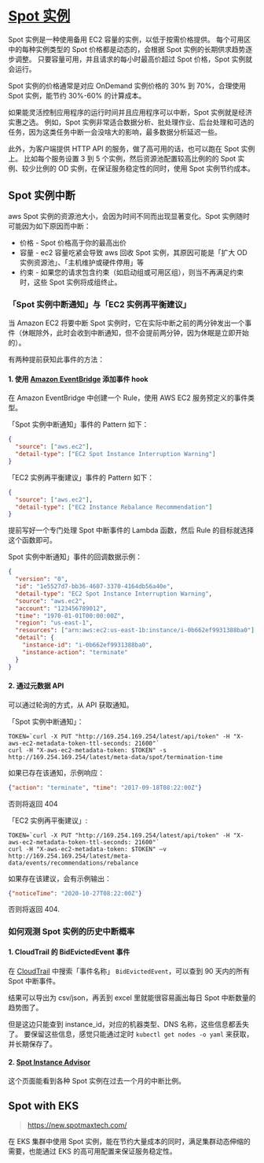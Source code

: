 # [Spot 实例](https://console.aws.amazon.com/ec2spot)

Spot 实例是一种使用备用 EC2 容量的实例，以低于按需价格提供。
每个可用区中的每种实例类型的 Spot 价格都是动态的，会根据 Spot 实例的长期供求趋势逐步调整。
只要容量可用，并且请求的每小时最高价超过 Spot 价格，Spot 实例就会运行。

Spot 实例的价格通常是对应 OnDemand 实例价格的 30% 到 70%，合理使用 Spot 实例，能节约 30%-60% 的计算成本。

如果能灵活控制应用程序的运行时间并且应用程序可以中断，Spot 实例就是经济实惠之选。
例如，Spot 实例非常适合数据分析、批处理作业、后台处理和可选的任务，因为这类任务中断一会没啥大的影响，最多数据分析延迟一些。

此外，为客户端提供 HTTP API 的服务，做了高可用的话，也可以跑在 Spot 实例上。
比如每个服务设置 3 到 5 个实例，然后资源池配置较高比例的的 Spot 实例、较少比例的 OD 实例，在保证服务稳定性的同时，使用 Spot 实例节约成本。


## Spot 实例中断

aws Spot 实例的资源池大小，会因为时间不同而出现显著变化。Spot 实例随时可能因为如下原因而中断：

- 价格 - Spot 价格高于你的最高出价
- 容量 - ec2 容量吃紧会导致 aws 回收 Spot 实例，其原因可能是「扩大 OD 实例资源池」、「主机维护或硬件停用」等
- 约束 - 如果您的请求包含约束（如启动组或可用区组），则当不再满足约束时，这些 Spot 实例将成组终止。


### 「Spot 实例中断通知」与「EC2 实例再平衡建议」

当 Amazon EC2 将要中断 Spot 实例时，它在实际中断之前的两分钟发出一个事件（休眠除外，此时会收到中断通知，但不会提前两分钟，因为休眠是立即开始的）。

有两种提前获知此事件的方法：

#### 1. 使用 [Amazon EventBridge](https://console.aws.amazon.com/events/home) 添加事件 hook

在 Amazon EventBridge 中创建一个 Rule，使用 AWS EC2 服务预定义的事件类型。

「Spot 实例中断通知」事件的 Pattern 如下：

```json
{
  "source": ["aws.ec2"],
  "detail-type": ["EC2 Spot Instance Interruption Warning"]
}
```

「EC2 实例再平衡建议」事件的 Pattern 如下：

```json
{
  "source": ["aws.ec2"],
  "detail-type": ["EC2 Instance Rebalance Recommendation"]
}
```

提前写好一个专门处理 Spot 中断事件的 Lambda 函数，然后 Rule 的目标就选择这个函数即可。

Spot 实例中断通知」事件的回调数据示例：

```json
{
  "version": "0",
  "id": "1e5527d7-bb36-4607-3370-4164db56a40e",
  "detail-type": "EC2 Spot Instance Interruption Warning",
  "source": "aws.ec2",
  "account": "123456789012",
  "time": "1970-01-01T00:00:00Z",
  "region": "us-east-1",
  "resources": ["arn:aws:ec2:us-east-1b:instance/i-0b662ef9931388ba0"],
  "detail": {
    "instance-id": "i-0b662ef9931388ba0",
    "instance-action": "terminate"
  }
}
```

#### 2. 通过元数据 API

可以通过轮询的方式，从 API 获取通知。

「Spot 实例中断通知」：

```
TOKEN=`curl -X PUT "http://169.254.169.254/latest/api/token" -H "X-aws-ec2-metadata-token-ttl-seconds: 21600"`
curl -H "X-aws-ec2-metadata-token: $TOKEN" -s http://169.254.169.254/latest/meta-data/spot/termination-time 
```

如果已存在该通知，示例响应：

```json
{"action": "terminate", "time": "2017-09-18T08:22:00Z"}
```

否则将返回 404


「EC2 实例再平衡建议」:

```
TOKEN=`curl -X PUT "http://169.254.169.254/latest/api/token" -H "X-aws-ec2-metadata-token-ttl-seconds: 21600"`
curl -H "X-aws-ec2-metadata-token: $TOKEN" –v http://169.254.169.254/latest/meta-data/events/recommendations/rebalance
```

如果存在该建议，会有示例输出：

```json
{"noticeTime": "2020-10-27T08:22:00Z"}
```

否则将返回 404.

###  如何观测 Spot 实例的历史中断概率

#### 1. CloudTrail 的 BidEvictedEvent 事件

在 [CloudTrail](https://console.aws.amazon.com/cloudtrail/home) 中搜索「事件名称」 `BidEvictedEvent`，可以查到 90 天内的所有 Spot 中断事件。

结果可以导出为 csv/json，再丢到 excel 里就能很容易画出每日 Spot 中断数量的趋势图了。

但是这边只能查到 instance_id，对应的机器类型、DNS 名称，这些信息都丢失了。
要保留这些信息，感觉只能通过定时 `kubectl get nodes -o yaml` 来获取，并长期保存了。

#### 2. [Spot Instance Advisor](http://aws.amazon.com/ec2/spot/instance-advisor/)

这个页面能看到各种 Spot 实例在过去一个月的中断比例。

## Spot with EKS

>https://new.spotmaxtech.com/

在 EKS 集群中使用 Spot 实例，能在节约大量成本的同时，满足集群动态伸缩的需要，也能通过 EKS 的高可用配置来保证服务稳定性。






